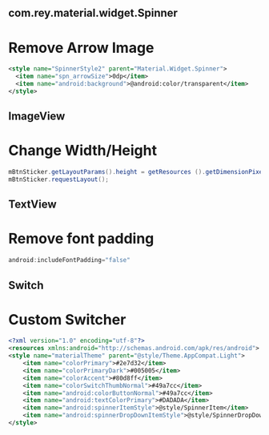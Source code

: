 ## com.rey.material.widget.Spinner

# Remove Arrow Image

```XML
<style name="SpinnerStyle2" parent="Material.Widget.Spinner">
  <item name="spn_arrowSize">0dp</item>
  <item name="android:background">@android:color/transparent</item>
</style>
```

## ImageView

# Change Width/Height

```Java
mBtnSticker.getLayoutParams().height = getResources ().getDimensionPixelSize (R.dimen.px_60);
mBtnSticker.requestLayout();
```

## TextView

# Remove font padding

```Java
android:includeFontPadding="false"
```

## Switch

# Custom Switcher

```XML
<?xml version="1.0" encoding="utf-8"?>
<resources xmlns:android="http://schemas.android.com/apk/res/android">
<style name="materialTheme" parent="@style/Theme.AppCompat.Light">
    <item name="colorPrimary">#2e7d32</item>
    <item name="colorPrimaryDark">#005005</item>
    <item name="colorAccent">#80d8ff</item>
    <item name="colorSwitchThumbNormal">#49a7cc</item>
    <item name="android:colorButtonNormal">#49a7cc</item>
    <item name="android:textColorPrimary">#DADADA</item>
    <item name="android:spinnerItemStyle">@style/SpinnerItem</item>
    <item name="android:spinnerDropDownItemStyle">@style/SpinnerDropDownItem</item>
</style>
```
